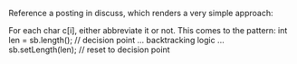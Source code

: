 
Reference a posting in discuss,  which renders a very simple approach:

For each char c[i], either abbreviate it or not.
This comes to the pattern:
int len = sb.length(); // decision point
... backtracking logic ...
sb.setLength(len);     // reset to decision point     

